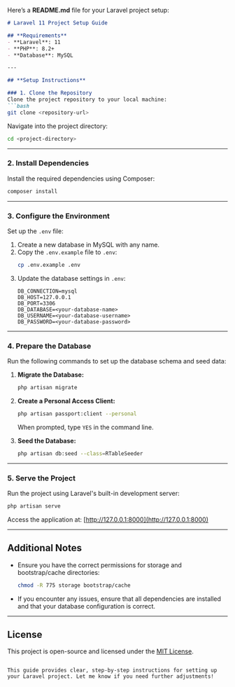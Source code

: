 Here’s a **README.md** file for your Laravel project setup:

```markdown
# Laravel 11 Project Setup Guide

## **Requirements**
- **Laravel**: 11
- **PHP**: 8.2+
- **Database**: MySQL

---

## **Setup Instructions**

### 1. Clone the Repository
Clone the project repository to your local machine:
```bash
git clone <repository-url>
```

Navigate into the project directory:
```bash
cd <project-directory>
```

---

### 2. Install Dependencies
Install the required dependencies using Composer:
```bash
composer install
```

---

### 3. Configure the Environment
Set up the `.env` file:
1. Create a new database in MySQL with any name.
2. Copy the `.env.example` file to `.env`:
   ```bash
   cp .env.example .env
   ```
3. Update the database settings in `.env`:
   ```env
   DB_CONNECTION=mysql
   DB_HOST=127.0.0.1
   DB_PORT=3306
   DB_DATABASE=<your-database-name>
   DB_USERNAME=<your-database-username>
   DB_PASSWORD=<your-database-password>
   ```

---

### 4. Prepare the Database
Run the following commands to set up the database schema and seed data:

1. **Migrate the Database:**
   ```bash
   php artisan migrate
   ```

2. **Create a Personal Access Client:**
   ```bash
   php artisan passport:client --personal
   ```
   When prompted, type `YES` in the command line.

3. **Seed the Database:**
   ```bash
   php artisan db:seed --class=RTableSeeder
   ```

---

### 5. Serve the Project
Run the project using Laravel's built-in development server:
```bash
php artisan serve
```

Access the application at:
[http://127.0.0.1:8000](http://127.0.0.1:8000)

---

## **Additional Notes**
- Ensure you have the correct permissions for storage and bootstrap/cache directories:
  ```bash
  chmod -R 775 storage bootstrap/cache
  ```
- If you encounter any issues, ensure that all dependencies are installed and that your database configuration is correct.

---

## **License**
This project is open-source and licensed under the [MIT License](https://opensource.org/licenses/MIT).
```

This guide provides clear, step-by-step instructions for setting up your Laravel project. Let me know if you need further adjustments!
